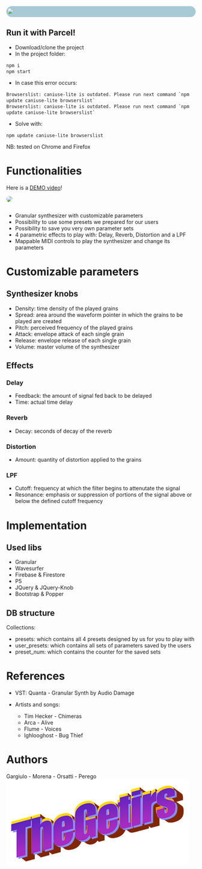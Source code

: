 <div style="background-color: rgb(167, 202, 212); border-radius: 15px; padding: 5px">
<image src="media/images/logo.png" style="margin-left: -2px; border-radius: 15px"></image>
</div>

## Run it with Parcel!
* Download/clone the project
* In the project folder:
```console
npm i
npm start
```
* In case this error occurs:
```console
Browserslist: caniuse-lite is outdated. Please run next command `npm update caniuse-lite browserslist`
Browserslist: caniuse-lite is outdated. Please run next command `npm update caniuse-lite browserslist`
```

* Solve with:
    
```
npm update caniuse-lite browserslist
```

NB: tested on Chrome and Firefox

# Functionalities
Here is a <a href="https://youtu.be/R05Z8otmfb4">DEMO video</a>!

<div>
<image src="media/images/gui.png" style="border-radius: 15px; margin-bottom: 10px;"></image>
</div>

* Granular synthesizer with customizable parameters
* Possibility to use some presets we prepared for our users
* Possibility to save you very own parameter sets
* 4 parametric effects to play with: Delay, Reverb, Distortion and a LPF
* Mappable MIDI controls to play the synthesizer and change its parameters

# Customizable parameters
## Synthesizer knobs
* Density: time density of the played grains
* Spread: area around the waveform pointer in which the grains to be played are created
* Pitch: perceived frequency of the played grains
* Attack: envelope attack of each single grain
* Release: envelope release of each single grain
* Volume: master volume of the synthesizer

## Effects
### Delay
* Feedback: the amount of signal fed back to be delayed
* Time: actual time delay
### Reverb
* Decay: seconds of decay of the reverb
### Distortion
* Amount: quantity of distortion applied to the grains
### LPF
* Cutoff: frequency at which the filter begins to attenutate the signal
* Resonance:  emphasis or suppression of portions of the signal above or below the defined cutoff frequency

# Implementation

## Used libs
* Granular
* Wavesurfer
* Firebase & Firestore
* P5
* JQuery & JQuery-Knob
* Bootstrap & Popper

## DB structure
Collections:
* presets: which contains all 4 presets designed by us for you to play with
* user_presets: which contains all sets of parameters saved by the users
* preset_num: which contains the counter for the saved sets

# References

* VST:
Quanta - Granular Synth by Audio Damage

* Artists and songs:
    * Tim Hecker - Chimeras
    * Arca - Alive
    * Flume - Voices
    * Ighlooghost - Bug Thief

# Authors
Gargiulo - Morena - Orsatti - Perego
<br>
![getirs](media/images/getir.png) 
